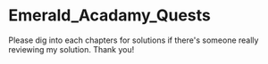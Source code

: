 # Emerald_Acadamy_Quests

Please dig into each chapters for solutions if there's someone really reviewing my solution. Thank you!
